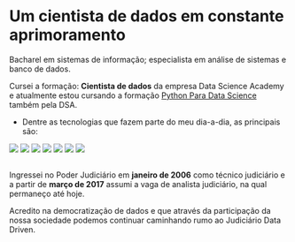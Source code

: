 # Um cientista de dados em constante aprimoramento
Bacharel em sistemas de informação; especialista em análise de sistemas e banco de dados. 

Cursei a formação: **Cientista de dados** da empresa Data Science Academy e atualmente estou cursando a formação [Python Para Data Science](https://www.datascienceacademy.com.br/bundle/formacao-linguagem-python-4) também pela DSA.
- Dentre as tecnologias que fazem parte do meu dia-a-dia, as principais são:

<div>
          <img src="https://img.shields.io/static/v1?label=python&message=Data%20Analytics&color=green&style=for-the-badge&logo=python"/>
          <img src="https://img.shields.io/static/v1?label=PostgreSQL&message=DML&color=purple&style=for-the-badge&logo=postgresql" />
          <img src="https://img.shields.io/static/v1?label=PostgreSQL&message=PlpgSQL&color=orange&style=for-the-badge&logo=postgresql" />
          <img src="https://img.shields.io/static/v1?label=excel&message=Advanced%20User&color=green&style=for-the-badge&logo=microsoft%20excel" />
          <img src="https://img.shields.io/static/v1?label=Power%20BI&message=DAX&color=yellow&style=for-the-badge&logo=power%20bi" />
          <img src="https://img.shields.io/static/v1?label=FreeBSD&message=System%20Engineer&color=red&style=for-the-badge&logo=freebsd" />   
          <img src="https://img.shields.io/static/v1?label=BASH&message=Shell%20Script&color=blue&style=for-the-badge&logo=GNU%20bash" />
</div>

##

Ingressei no Poder Judiciário em **janeiro de 2006** como técnico judiciário e a partir de **março de 2017** assumi a vaga de analista judiciário, na qual permaneço até hoje.

Acredito na democratização de dados e que através da participação da nossa sociedade podemos continuar caminhando rumo ao Judiciário Data Driven.

##
